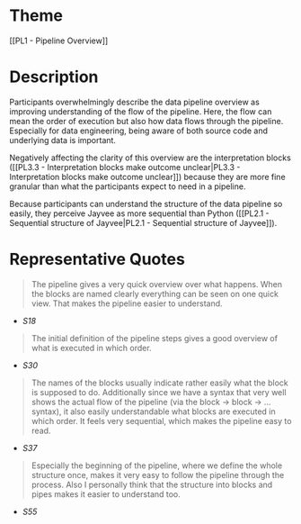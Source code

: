 # Theme

[[PL1 - Pipeline Overview]]

# Description

Participants overwhelmingly describe the data pipeline overview as improving understanding of the flow of the pipeline. Here, the flow can mean the order of execution but also how data flows through the pipeline. Especially for data engineering, being aware of both source code and underlying data is important.

Negatively affecting the clarity of this overview are the interpretation blocks ([[PL3.3 - Interpretation blocks make outcome unclear|PL3.3 - Interpretation blocks make outcome unclear]]) because they are more fine granular than what the participants expect to need in a pipeline.

Because participants can understand the structure of the data pipeline so easily, they perceive Jayvee as more sequential than Python ([[PL2.1 - Sequential structure of Jayvee|PL2.1 - Sequential structure of Jayvee]]).
# Representative Quotes

> The pipeline gives a very quick overview over what happens. When the blocks are named clearly everything can be seen on one quick view. That makes the pipeline easier to understand.
- *S18*

> The initial definition of the pipeline steps gives a good overview of what is executed in which order.
- *S30*

> The names of the blocks usually indicate rather easily what the block is supposed to do. Additionally since we have a syntax that very well shows the actual flow of the pipeline (via the block -> block -> ... syntax), it also easily understandable what blocks are executed in which order. It feels very sequential, which makes the pipeline easy to read.
- *S37*

> Especially the beginning of the pipeline, where we define the whole structure once, makes it very easy to follow the pipeline through the process. Also I personally think that the structure into blocks and pipes makes it easier to understand too.
- *S55*

